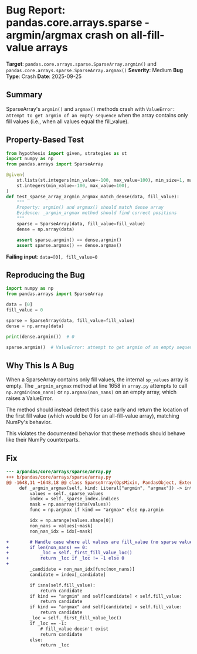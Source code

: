 # Bug Report: pandas.core.arrays.sparse - argmin/argmax crash on all-fill-value arrays

**Target**: `pandas.core.arrays.sparse.SparseArray.argmin()` and `pandas.core.arrays.sparse.SparseArray.argmax()`
**Severity**: Medium
**Bug Type**: Crash
**Date**: 2025-09-25

## Summary

SparseArray's `argmin()` and `argmax()` methods crash with `ValueError: attempt to get argmin of an empty sequence` when the array contains only fill values (i.e., when all values equal the fill_value).

## Property-Based Test

```python
from hypothesis import given, strategies as st
import numpy as np
from pandas.arrays import SparseArray

@given(
    st.lists(st.integers(min_value=-100, max_value=100), min_size=1, max_size=50),
    st.integers(min_value=-100, max_value=100),
)
def test_sparse_array_argmin_argmax_match_dense(data, fill_value):
    """
    Property: argmin() and argmax() should match dense array
    Evidence: _argmin_argmax method should find correct positions
    """
    sparse = SparseArray(data, fill_value=fill_value)
    dense = np.array(data)

    assert sparse.argmin() == dense.argmin()
    assert sparse.argmax() == dense.argmax()
```

**Failing input**: `data=[0], fill_value=0`

## Reproducing the Bug

```python
import numpy as np
from pandas.arrays import SparseArray

data = [0]
fill_value = 0

sparse = SparseArray(data, fill_value=fill_value)
dense = np.array(data)

print(dense.argmin())  # 0

sparse.argmin()  # ValueError: attempt to get argmin of an empty sequence
```

## Why This Is A Bug

When a SparseArray contains only fill values, the internal `sp_values` array is empty. The `_argmin_argmax` method at line 1658 in `array.py` attempts to call `np.argmin(non_nans)` or `np.argmax(non_nans)` on an empty array, which raises a ValueError.

The method should instead detect this case early and return the location of the first fill value (which would be 0 for an all-fill-value array), matching NumPy's behavior.

This violates the documented behavior that these methods should behave like their NumPy counterparts.

## Fix

```diff
--- a/pandas/core/arrays/sparse/array.py
+++ b/pandas/core/arrays/sparse/array.py
@@ -1648,11 +1648,18 @@ class SparseArray(OpsMixin, PandasObject, ExtensionArray):
     def _argmin_argmax(self, kind: Literal["argmin", "argmax"]) -> int:
         values = self._sparse_values
         index = self._sparse_index.indices
         mask = np.asarray(isna(values))
         func = np.argmax if kind == "argmax" else np.argmin

         idx = np.arange(values.shape[0])
         non_nans = values[~mask]
         non_nan_idx = idx[~mask]

+        # Handle case where all values are fill_value (no sparse values)
+        if len(non_nans) == 0:
+            _loc = self._first_fill_value_loc()
+            return _loc if _loc != -1 else 0
+
         _candidate = non_nan_idx[func(non_nans)]
         candidate = index[_candidate]

         if isna(self.fill_value):
             return candidate
         if kind == "argmin" and self[candidate] < self.fill_value:
             return candidate
         if kind == "argmax" and self[candidate] > self.fill_value:
             return candidate
         _loc = self._first_fill_value_loc()
         if _loc == -1:
             # fill_value doesn't exist
             return candidate
         else:
             return _loc
```